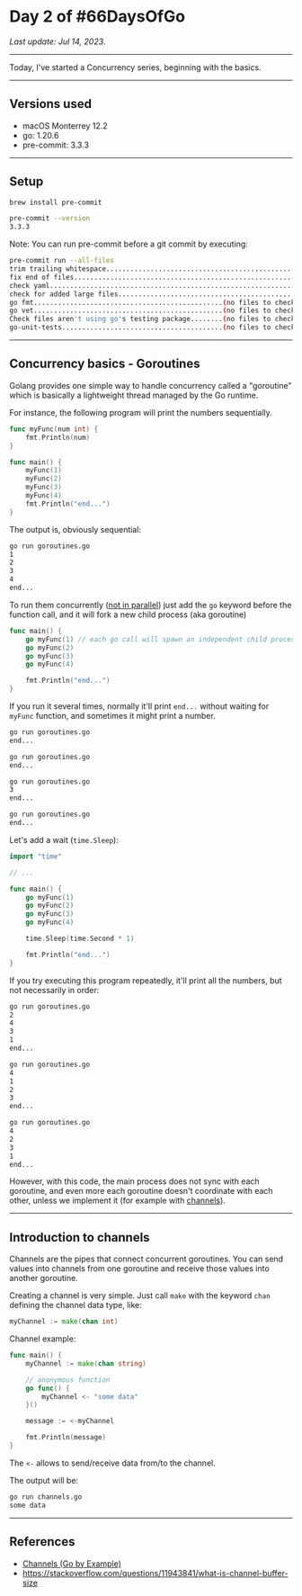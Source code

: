 # Day 2 of #66DaysOfGo

_Last update:  Jul 14, 2023_.

---

Today, I've started a Concurrency series, beginning with the basics.

---

## Versions used

- macOS Monterrey 12.2
- go: 1.20.6
- pre-commit: 3.3.3

---

## Setup

```bash
brew install pre-commit
```

```bash
pre-commit --version
3.3.3
```

Note:
You can run pre-commit before a git commit by executing:

```bash
pre-commit run --all-files
trim trailing whitespace.................................................Passed
fix end of files.........................................................Passed
check yaml...............................................................Passed
check for added large files..............................................Passed
go fmt...............................................(no files to check)Skipped
go vet...............................................(no files to check)Skipped
Check files aren't using go's testing package........(no files to check)Skipped
go-unit-tests........................................(no files to check)Skipped
```

---

## Concurrency basics - Goroutines

Golang provides one simple way to handle concurrency called a "goroutine" which is basically a lightweight thread managed by the Go runtime.

For instance, the following program will print the numbers sequentially.

```go
func myFunc(num int) {
	fmt.Println(num)
}

func main() {
	myFunc(1)
	myFunc(2)
	myFunc(3)
	myFunc(4)
	fmt.Println("end...")
}
```

The output is, obviously sequential:

```bash
go run goroutines.go
1
2
3
4
end...
```

To run them concurrently ([not in parallel](https://www.youtube.com/watch?v=f6kdp27TYZs)) just add the `go` keyword before the function call, and it will fork a new child process (aka goroutine)

```go
func main() {
	go myFunc(1) // each go call will spawn an independent child process
	go myFunc(2)
	go myFunc(3)
	go myFunc(4)

	fmt.Println("end...")
}
```

If you run it several times, normally it'll print `end...` without waiting for `myFunc` function, and sometimes it might print a number.

```bash
go run goroutines.go
end...
```

```bash
go run goroutines.go
end...
```

```bash
go run goroutines.go
3
end...
```

```bash
go run goroutines.go
end...
```

Let's add a wait (`time.Sleep`):

```go
import "time"

// ...

func main() {
	go myFunc(1)
	go myFunc(2)
	go myFunc(3)
	go myFunc(4)

	time.Sleep(time.Second * 1)

	fmt.Println("end...")
}
```

If you try executing this program repeatedly, it'll print all the numbers, but not necessarily in order:

```bash
go run goroutines.go
2
4
3
1
end...
```

```bash
go run goroutines.go
4
1
2
3
end...
```

```bash
go run goroutines.go
4
2
3
1
end...
```

However, with this code, the main process does not sync with each goroutine, and even more each goroutine doesn't coordinate with each other, unless we implement it (for example with [channels](https://go.dev/tour/concurrency/2)).

---

## Introduction to channels

Channels are the pipes that connect concurrent goroutines. You can send values into channels from one goroutine and receive those values into another goroutine.

Creating a channel is very simple. Just call `make` with the keyword `chan` defining the channel data type, like:

```go
myChannel := make(chan int)
```

Channel example:

```go
func main() {
	myChannel := make(chan string)

	// anonymous function
	go func() {
		myChannel <- "some data"
	}()

	message := <-myChannel

	fmt.Println(message)
}
```

The `<-` allows to send/receive data from/to the channel.

The output will be:

```bash
go run channels.go
some data
```

---

## References

- [Channels (Go by Example)](https://gobyexample.com/channels)
- https://stackoverflow.com/questions/11943841/what-is-channel-buffer-size

